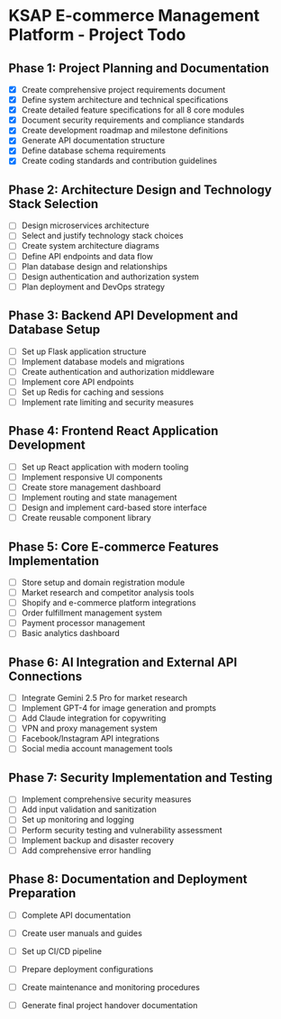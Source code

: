 # KSAP E-commerce Management Platform - Project Todo

## Phase 1: Project Planning and Documentation
- [x] Create comprehensive project requirements document
- [x] Define system architecture and technical specifications
- [x] Create detailed feature specifications for all 8 core modules
- [x] Document security requirements and compliance standards
- [x] Create development roadmap and milestone definitions
- [x] Generate API documentation structure
- [x] Define database schema requirements
- [x] Create coding standards and contribution guidelines

## Phase 2: Architecture Design and Technology Stack Selection
- [ ] Design microservices architecture
- [ ] Select and justify technology stack choices
- [ ] Create system architecture diagrams
- [ ] Define API endpoints and data flow
- [ ] Plan database design and relationships
- [ ] Design authentication and authorization system
- [ ] Plan deployment and DevOps strategy

## Phase 3: Backend API Development and Database Setup
- [ ] Set up Flask application structure
- [ ] Implement database models and migrations
- [ ] Create authentication and authorization middleware
- [ ] Implement core API endpoints
- [ ] Set up Redis for caching and sessions
- [ ] Implement rate limiting and security measures

## Phase 4: Frontend React Application Development
- [ ] Set up React application with modern tooling
- [ ] Implement responsive UI components
- [ ] Create store management dashboard
- [ ] Implement routing and state management
- [ ] Design and implement card-based store interface
- [ ] Create reusable component library

## Phase 5: Core E-commerce Features Implementation
- [ ] Store setup and domain registration module
- [ ] Market research and competitor analysis tools
- [ ] Shopify and e-commerce platform integrations
- [ ] Order fulfillment management system
- [ ] Payment processor management
- [ ] Basic analytics dashboard

## Phase 6: AI Integration and External API Connections
- [ ] Integrate Gemini 2.5 Pro for market research
- [ ] Implement GPT-4 for image generation and prompts
- [ ] Add Claude integration for copywriting
- [ ] VPN and proxy management system
- [ ] Facebook/Instagram API integrations
- [ ] Social media account management tools

## Phase 7: Security Implementation and Testing
- [ ] Implement comprehensive security measures
- [ ] Add input validation and sanitization
- [ ] Set up monitoring and logging
- [ ] Perform security testing and vulnerability assessment
- [ ] Implement backup and disaster recovery
- [ ] Add comprehensive error handling

## Phase 8: Documentation and Deployment Preparation
- [ ] Complete API documentation
- [ ] Create user manuals and guides
- [ ] Set up CI/CD pipeline
- [ ] Prepare deployment configurations
- [ ] Create maintenance and monitoring procedures
- [ ] Generate final project handover documentation


